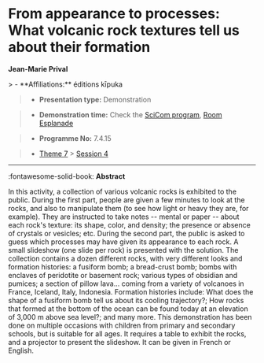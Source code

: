 # From appearance to processes: What volcanic rock textures tell us about their formation

**Jean-Marie Prival**

<!-- more -->> - **Affiliations:** éditions kīpuka

> - **Presentation type:** Demonstration

> - **Demonstration time:** Check the [SciCom program](../social/demonstrations.md), [Room Esplanade](../maps_venue.md#__tabbed_1_1)

> - **Programme No:** 7.4.15

> - [Theme 7](../theme7.md) > [Session 4](../sessions/session-7-4.md)

--- 

:fontawesome-solid-book: **Abstract**

In this activity, a collection of various volcanic rocks is exhibited to the public. During the first part, people are given a few minutes to look at the rocks, and also to manipulate them (to see how light or heavy they are, for example). They are instructed to take notes -- mental or paper -- about each rock's texture: its shape, color, and density; the presence or absence of crystals or vesicles; etc. During the second part, the public is asked to guess which processes may have given its appearance to each rock. A small slideshow (one slide per rock) is presented with the solution. The collection contains a dozen different rocks, with very different looks and formation histories: a fusiform bomb; a bread-crust bomb; bombs with enclaves of peridotite or basement rock; various types of obsidian and pumices; a section of pillow lava... coming from a variety of volcanoes in France, Iceland, Italy, Indonesia. Formation histories include: What does the shape of a fusiform bomb tell us about its cooling trajectory?; How rocks that formed at the bottom of the ocean can be found today at an elevation of 3,000 m above sea level?; and many more. This demonstration has been done on multiple occasions with children from primary and secondary schools, but is suitable for all ages. It requires a table to exhibit the rocks, and a projector to present the slideshow. It can be given in French or English.


